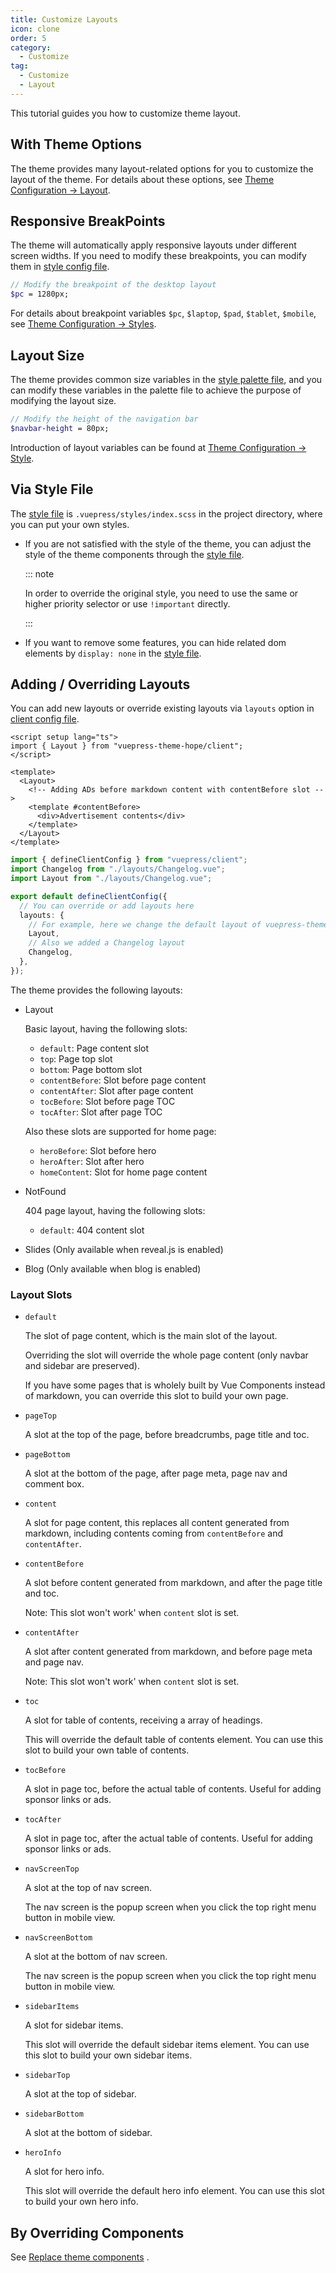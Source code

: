 ```yaml
---
title: Customize Layouts
icon: clone
order: 5
category:
  - Customize
tag:
  - Customize
  - Layout
---
```


This tutorial guides you how to customize theme layout.

<!-- more -->

## With Theme Options

The theme provides many layout-related options for you to customize the layout of the theme. For details about these options, see [Theme Configuration → Layout](../../config/theme/layout.md).

## Responsive BreakPoints

The theme will automatically apply responsive layouts under different screen widths. If you need to modify these breakpoints, you can modify them in [style config file](../../config/style.md#configscss).

```scss title=".vuepress/styles/config.scss"
// Modify the breakpoint of the desktop layout
$pc = 1280px;
```

For details about breakpoint variables `$pc`, `$laptop`, `$pad`, `$tablet`, `$mobile`, see [Theme Configuration → Styles](../../config/style.md#configscss).

## Layout Size

The theme provides common size variables in the [style palette file](../../config/style.md#palettescss), and you can modify these variables in the palette file to achieve the purpose of modifying the layout size.

```scss title=".vuepress/styles/palette.scss"
// Modify the height of the navigation bar
$navbar-height = 80px;
```

Introduction of layout variables can be found at [Theme Configuration → Style](../../config/style.md#palettescss).

## Via Style File

The [style file](../../config/style.md#indexscss) is `.vuepress/styles/index.scss` in the project directory, where you can put your own styles.

- If you are not satisfied with the style of the theme, you can adjust the style of the theme components through the [style file](../../config/style.md#indexscss).

  ::: note

  In order to override the original style, you need to use the same or higher priority selector or use `!important` directly.

  :::

- If you want to remove some features, you can hide related dom elements by `display: none` in the [style file](../../config/style.md#indexscss).

## Adding / Overriding Layouts

You can add new layouts or override existing layouts via `layouts` option in [client config file](../../cookbook/vuepress/config.md#client-config-file).

<!-- #region layout -->

```vue title=".vuepress/layout/Layout.vue"
<script setup lang="ts">
import { Layout } from "vuepress-theme-hope/client";
</script>

<template>
  <Layout>
    <!-- Adding ADs before markdown content with contentBefore slot -->
    <template #contentBefore>
      <div>Advertisement contents</div>
    </template>
  </Layout>
</template>
```

```ts title=".vuepress/client.ts"
import { defineClientConfig } from "vuepress/client";
import Changelog from "./layouts/Changelog.vue";
import Layout from "./layouts/Changelog.vue";

export default defineClientConfig({
  // You can override or add layouts here
  layouts: {
    // For example, here we change the default layout of vuepress-theme-hope to layouts/Layout.vue
    Layout,
    // Also we added a Changelog layout
    Changelog,
  },
});
```

<!-- #endregion layout -->

The theme provides the following layouts:

- Layout

  Basic layout, having the following slots:

  - `default`: Page content slot
  - `top`: Page top slot
  - `bottom`: Page bottom slot
  - `contentBefore`: Slot before page content
  - `contentAfter`: Slot after page content
  - `tocBefore`: Slot before page TOC
  - `tocAfter`: Slot after page TOC

  Also these slots are supported for home page:

  - `heroBefore`: Slot before hero
  - `heroAfter`: Slot after hero
  - `homeContent`: Slot for home page content

- NotFound

  404 page layout, having the following slots:

  - `default`: 404 content slot

- Slides (Only available when reveal.js is enabled)

- Blog (Only available when blog is enabled)

### Layout Slots

- `default`

  The slot of page content, which is the main slot of the layout.

  Overriding the slot will override the whole page content (only navbar and sidebar are preserved).

  If you have some pages that is wholely built by Vue Components instead of markdown, you can override this slot to build your own page.

- `pageTop`

  A slot at the top of the page, before breadcrumbs, page title and toc.

- `pageBottom`

  A slot at the bottom of the page, after page meta, page nav and comment box.

- `content`

  A slot for page content, this replaces all content generated from markdown, including contents coming from `contentBefore` and `contentAfter`.

- `contentBefore`

  A slot before content generated from markdown, and after the page title and toc.

  Note: This slot won't work' when `content` slot is set.

- `contentAfter`

  A slot after content generated from markdown, and before page meta and page nav.

  Note: This slot won't work' when `content` slot is set.

- `toc`

  A slot for table of contents, receiving a array of headings.

  This will override the default table of contents element. You can use this slot to build your own table of contents.

- `tocBefore`

  A slot in page toc, before the actual table of contents. Useful for adding sponsor links or ads.

- `tocAfter`

  A slot in page toc, after the actual table of contents. Useful for adding sponsor links or ads.

- `navScreenTop`

  A slot at the top of nav screen.

  The nav screen is the popup screen when you click the top right menu button in mobile view.

- `navScreenBottom`

  A slot at the bottom of nav screen.

  The nav screen is the popup screen when you click the top right menu button in mobile view.

- `sidebarItems`

  A slot for sidebar items.

  This slot will override the default sidebar items element. You can use this slot to build your own sidebar items.

- `sidebarTop`

  A slot at the top of sidebar.

- `sidebarBottom`

  A slot at the bottom of sidebar.

- `heroInfo`

  A slot for hero info.

  This slot will override the default hero info element. You can use this slot to build your own hero info.

## By Overriding Components

See [Replace theme components](../advanced/replace.md) .
